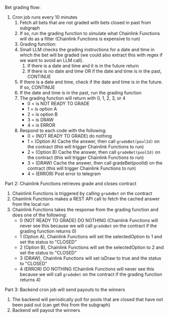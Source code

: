 Bet grading flow:

1. Cron job runs every 10 minutes
    1. Fetch all bets that are not graded with bets closed in past from subgraph
    2. If so, run the grading function to simulate what Chainlink Functions will do as a filter (Chainlink Functions is expensive to run)
    3. Grading function:
    1. Small LLM checks the grading instructions for a date and time in which the bet will be graded (we could also extract this with regex if we want to avoid an LLM call).
        1. If there is a date and time and it is in the future return
        1. If there is no date and time OR if the date and time is in the past, CONTINUE
    2. If there is a date and time, check if the date and time is in the future. If so, CONTINUE
    3. If the date and time is in the past, run the grading function
    4. The grading function will return with 0, 1, 2, 3, or 4
        - 0 = is NOT READY TO GRADE
        - 1 = is option A
        - 2 = is option B
        - 3 = is DRAW
        - 4 = is ERROR
    5. Respond to each code with the following:
        - 0 = (NOT READY TO GRADE) do nothing
        - 1 = (Option A) Cache the answer, then call `gradeBet(poolId)` on the contract (this will trigger Chainlink Functions to run)
        - 2 = (Option B) Cache the answer, then call `gradeBet(poolId)` on the contract (this will trigger Chainlink Functions to run)
        - 3 = (DRAW) Cache the answer, then call gradeBet(poolId) on the contract (this will trigger Chainlink Functions to run)
        - 4 = (ERROR) Post error to telegram

Part 2: Chainlink Functions retrieves grade and closes contract

1. Chainlink Functions is triggered by calling `gradeBet` on the contract
2. Chainlink Functions makes a REST API call to fetch the cached answer from the local run
3. Chainlink Functions takes the response from the grading function and does one of the following:
    - 0 (NOT READY TO GRADE) DO NOTHING (Chainlink Functions will never see this because we will call `gradeBet` on the contract if the grading function returns 0)
    - 1 (Option A), Chainlink Functions will set the selectedOption to 1 and set the status to "CLOSED"
    - 2 (Option B), Chainlink Functions will set the selectedOption to 2 and set the status to "CLOSED"
    - 3 (DRAW), Chainlink Functions will set isDraw to true and the status to "CLOSED"
    - 4 (ERROR) DO NOTHING (Chainlink Functions will never see this because we will call `gradeBet` on the contract if the grading function returns 4)

Part 3: Backend cron job will send payouts to the winners

1. The backend will periodically poll for pools that are closed that have not been paid out (can get this from the subgraph)
2. Backend will payout the winners
